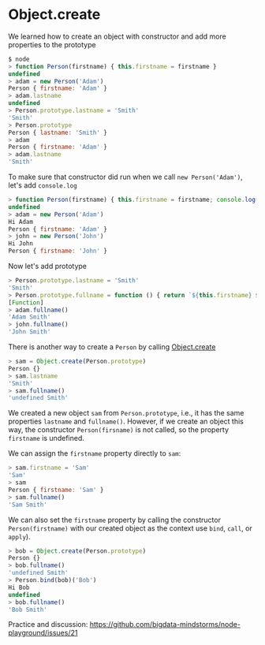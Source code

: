 # Object.create

We learned how to create an object with constructor and add more properties to the prototype

```javascript
$ node
> function Person(firstname) { this.firstname = firstname }
undefined
> adam = new Person('Adam')
Person { firstname: 'Adam' }
> adam.lastname
undefined
> Person.prototype.lastname = 'Smith'
'Smith'
> Person.prototype
Person { lastname: 'Smith' }
> adam
Person { firstname: 'Adam' }
> adam.lastname
'Smith'
```

To make sure that constructor did run when we call `new Person('Adam')`, let's add `console.log`
```javascript
> function Person(firstname) { this.firstname = firstname; console.log(`Hi ${firstname}`) }
undefined
> adam = new Person('Adam')
Hi Adam
Person { firstname: 'Adam' }
> john = new Person('John')
Hi John
Person { firstname: 'John' }
```

Now let's add prototype
```javascript
> Person.prototype.lastname = 'Smith'
'Smith'
> Person.prototype.fullname = function () { return `${this.firstname} ${this.lastname}` }
[Function]
> adam.fullname()
'Adam Smith'
> john.fullname()
'John Smith'
```

There is another way to create a `Person` by calling
[Object.create](https://developer.mozilla.org/en-US/docs/Web/JavaScript/Reference/Global_Objects/Object/create)

```javascript
> sam = Object.create(Person.prototype)
Person {}
> sam.lastname
'Smith'
> sam.fullname()
'undefined Smith'
```

We created a new object `sam` from `Person.prototype`, i.e., it has the same properties
`lastname` and `fullname()`. However, if we create an object this way, the constructor 
`Person(firsname)` is not called, so the property `firstname` is undefined.

We can assign the `firstname` property directly to `sam`:

```javascript
> sam.firstname = 'Sam'
'Sam'
> sam
Person { firstname: 'Sam' }
> sam.fullname()
'Sam Smith'
```

We can also set the `firstname` property by calling the constructor `Person(firstname)` 
with our created object as the context use `bind`, `call`, or `apply`).

```javascript
> bob = Object.create(Person.prototype)
Person {}
> bob.fullname()
'undefined Smith'
> Person.bind(bob)('Bob')
Hi Bob
undefined
> bob.fullname()
'Bob Smith'
```

Practice and discussion:  https://github.com/bigdata-mindstorms/node-playground/issues/21
